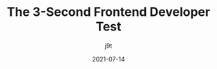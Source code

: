 ---
author: j9t
date: 2021-07-14
layout: post.njk
tags:
  - article
  - html
  - css
  - quality
  - meta
target_url: https://meiert.com/en/blog/the-frontend-developer-test/
title: The 3-Second Frontend Developer Test
---